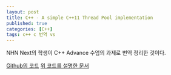```yaml
---
layout: post
title: C++ - A simple C++11 Thread Pool implementation
published: true
categories: [C++]
tags: c++ c 번역 vs 
---
```

NHN Next의 학생이 C++ Advance 수업의 과제로 번역 정리한 것이다.   
  
[Github의 코드](https://github.com/progschj/ThreadPool)
[위 코드를 설명한 문서](https://www.slideshare.net/KwenWonLee/thread-pool-76039943)    
  
  